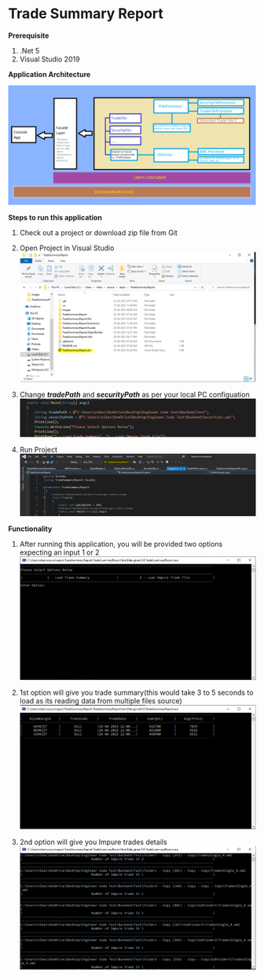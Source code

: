 # Trade Summary Report

**Prerequisite**

1. .Net 5
2. Visual Studio 2019

**Application Architecture**

![Alt text](images/arc.png?raw=true "")

**Steps to run this application**

1. Check out a project or download zip file from Git

2. Open Project in Visual Studio
![Alt text](images/0.png?raw=true "")

3. Change **_tradePath_** and **_securityPath_** as per your local PC configuation
![Alt text](images/1.png?raw=true "")

4. Run Project 
![Alt text](images/2.png?raw=true "")

**Functionality**

1. After running this application, you will be provided two options expecting an input 1 or 2
![Alt text](images/3.png?raw=true "")

2. 1st option will give you trade summary(this would take 3 to 5 seconds to load as its reading data from multiple files source)
![Alt text](images/4.png?raw=true "")

3. 2nd option will give you Impure trades details
![Alt text](images/5.png?raw=true "")
